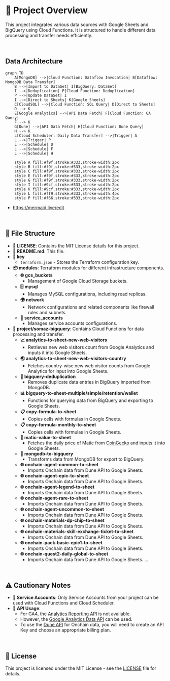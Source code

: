 # 🚀 Project Overview

This project integrates various data sources with Google Sheets and BigQuery using Cloud Functions. It is structured to handle different data processing and transfer needs efficiently.

<br/>

## Data Architecture
```mermaid
graph TD
    A[MongoDB] -->|Cloud Function: Dataflow Invocation| B[Dataflow: MongoDB Data Transfer]
    B -->|Import to DataSet| I[BigQuery: DataSet]
    I -->|Deduplication| P[Cloud Function: Deduplication]
    P -->|Update DataSet| I
    I -->|Direct to Sheets| K[Google Sheets]
    C[CloudSQL] -->|Cloud Function: SQL Query| D[Direct to Sheets]
    D --> K
    E[Google Analytics] -->|API Data Fetch| F[Cloud Function: GA Query]
    F --> K
    G[Dune] -->|API Data Fetch| H[Cloud Function: Dune Query]
    H --> K
    L[Cloud Scheduler: Daily Data Transfer] -->|Trigger| A
    L -->|Trigger| P
    L -->|Schedule| D
    L -->|Schedule| F
    L -->|Schedule| H

    style A fill:#f9f,stroke:#333,stroke-width:2px
    style B fill:#f9f,stroke:#333,stroke-width:2px
    style C fill:#f9f,stroke:#333,stroke-width:2px
    style E fill:#f9f,stroke:#333,stroke-width:2px
    style G fill:#f9f,stroke:#333,stroke-width:2px
    style I fill:#9cf,stroke:#333,stroke-width:2px
    style K fill:#9cf,stroke:#333,stroke-width:2px
    style L fill:#ff9,stroke:#333,stroke-width:4px
    style P fill:#f66,stroke:#333,stroke-width:2px
```
- https://mermaid.live/edit

<br/>

## 📁 File Structure

- **📜 LICENSE**: Contains the MIT License details for this project.
- **📄 README.md**: This file.
- **🔑 key**
  - `terraform.json` - Stores the Terraform configuration key.
- **📦 modules**: Terraform modules for different infrastructure components.
  - **🌐 gcs_buckets**
    - Management of Google Cloud Storage buckets.
  - **🗄️ mysql**
    - Manages MySQL configurations, including read replicas.
  - **🌍 network**
    - Network configurations and related components like firewall rules and subnets.
  - **🔐 service_accounts**
    - Manages service accounts configurations.
- **🔧 project/somaz-bigquery**: Contains Cloud Functions for data processing and transfer.
  - **📈 analytics-to-sheet-new-web-visitors**
    - Retrieves new web visitors count from Google Analytics and inputs it into Google Sheets.
  - **🌏 analytics-to-sheet-new-web-visitors-country**
    - Fetches country-wise new web visitor counts from Google Analytics for input into Google Sheets.
  - **🔄 bigquery-deduplication**
    - Removes duplicate data entries in BigQuery imported from MongoDB.
  - **📊 bigquery-to-sheet-multiple/simple/retention/wallet**
    - Functions for querying data from BigQuery and exporting to Google Sheets.
  - **📋 copy-formula-to-sheet**
    - Copies cells with formulas in Google Sheets.
  - **📋 copy-formula-monthly-to-sheet**
    - Copies cells with formulas in Google Sheets.
  - **💱 matic-value-to-sheet**
    - Fetches the daily price of Matic from [CoinGecko](https://www.coingecko.com/ko/%EC%BD%94%EC%9D%B8/polygon/historical_data#panel) and inputs it into Google Sheets.
  - **🔄 mongodb-to-bigquery**
    - Transforms data from MongoDB for export to BigQuery.
  - **🌐 onchain-agent-common-to-sheet**
    - Imports Onchain data from Dune API to Google Sheets.
  - **🌐 onchain-agent-epic-to-sheet**
    - Imports Onchain data from Dune API to Google Sheets.
  - **🌐 onchain-agent-legend-to-sheet**
    - Imports Onchain data from Dune API to Google Sheets.
  - **🌐 onchain-agent-rare-to-sheet**
    - Imports Onchain data from Dune API to Google Sheets.
  - **🌐 onchain-agent-uncommon-to-sheet**
    - Imports Onchain data from Dune API to Google Sheets.
  - **🌐 onchain-materials-dp-chip-to-sheet**
    - Imports Onchain data from Dune API to Google Sheets.
  - **🌐 onchain-materials-skill-exchange-ticket-to-sheet**
    - Imports Onchain data from Dune API to Google Sheets.
  - **🌐 onchain-pack-basic-epic1-to-sheet**
    - Imports Onchain data from Dune API to Google Sheets.
  - **🌐 onchain-quest2-daily-global-to-sheet**
    - Imports Onchain data from Dune API to Google Sheets.
  ...

<br/>

## ⚠️ Cautionary Notes

- **🔐 Service Accounts**: Only Service Accounts from your project can be used with Cloud Functions and Cloud Scheduler.
- **🔗 API Usage**: 
  - For GA4, the [Analytics Reporting API](https://console.cloud.google.com/apis/api/analyticsreporting.googleapis.com/overview?hl=ko&project=mgmt-2023&supportedpurview=project) is not available.
  - However, the [Google Analytics Data API](https://console.cloud.google.com/apis/api/analyticsdata.googleapis.com/overview?hl=ko&project=mgmt-2023&supportedpurview=project) can be used.
  - To use the [Dune API](https://dune.com/docs/api/) for Onchain data, you will need to create an API Key and choose an appropriate billing plan.

<br/>

## 📜 License

This project is licensed under the MIT License - see the [LICENSE](LICENSE) file for details.
